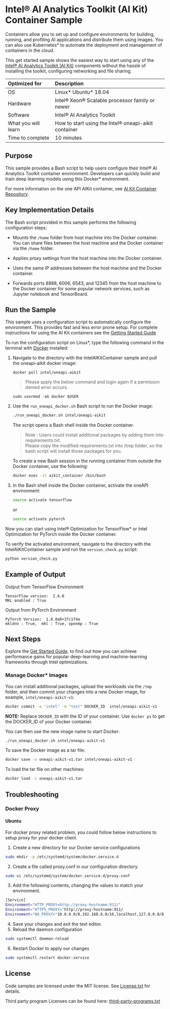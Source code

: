 ﻿# Intel&reg; AI Analytics Toolkit (AI Kit) Container Sample

Containers allow you to set up and configure environments for
building, running, and profiling AI applications and distribute
them using images. You can also use Kubernetes* to automate the
deployment and management of containers in the cloud.

This get started sample shows the easiest way to start using any of
the [Intel® AI Analytics
Toolkit (AI Kit)](https://www.intel.com/content/www/us/en/developer/tools/oneapi/ai-analytics-toolkit.html)
components without the hassle of installing the toolkit, configuring
networking and file sharing.


| Optimized for                     | Description
|:---                               |:---
| OS                                | Linux* Ubuntu* 18.04 
| Hardware                          | Intel® Xeon® Scalable processor family or newer
| Software                          | Intel® AI Analytics Toolkit
| What you will learn               | How to start using the Intel® oneapi-aikit container
| Time to complete                  | 10 minutes

## Purpose

This sample provides a Bash script to help users configure their Intel&reg; AI Analytics Toolkit 
container environment. Developers can
quickly build and train deep learning models using this Docker*
environment.

For more information on the one API AIKit container, see [AI Kit
Container Repository](https://hub.docker.com/r/intel/oneapi-aikit).


## Key Implementation Details

The Bash script provided in this sample performs the following
configuration steps:

- Mounts the `/home` folder from host machine into the Docker
  container. You can share files between the host machine and the
  Docker container via the `/home` folder.

- Applies proxy settings from the host machine into the Docker
  container.
   
- Uses the same IP addresses between the host machine and the Docker
  container.

- Forwards ports 8888, 6006, 6543, and 12345 from the host machine to
  the Docker container for some popular network services, such as
  Jupyter notebook and TensorBoard.
        

## Run the Sample

This sample uses a configuration script to automatically configure the
environment. This provides fast and less error prone setup. For
complete instructions for using the AI Kit containers see
the [Getting Started Guide](https://www.intel.com/content/www/us/en/develop/documentation/get-started-with-ai-linux/top/using-containers.html.)

To run the configuration script on Linux*, type the following command
in the terminal with [Docker](https://docs.docker.com/engine/install/)
installed:


1. Navigate to the directory with the IntelAIKitContainer sample and pull the oneapi-aikit docker image:

    ```
    docker pull intel/oneapi-aikit
    ```
    > Please apply the below command and login again if a permisson denied error occurs.
    ```
    sudo usermod -aG docker $USER
    ```
    
2. Use the `run_oneapi_docker.sh` Bash script to run the Docker image:

   ```bash
   ./run_oneapi_docker.sh intel/oneapi-aikit
   ```

   The script opens a Bash shell inside the Docker container.
   > Note : Users could install additional packages by adding them into requirements.txt.   
   > Please copy the modified requirements.txt into /tmp folder, so the bash script will install those packages for you.
    
   To create a new Bash session in the running container from outside
   the Docker container, use the following:
		
   ```bash
   docker exec -it aikit_container /bin/bash
   ```
   
3. In the Bash shell inside the Docker container, activate the oneAPI
   environment:
    
   ```bash
   source activate tensorflow
   ```
   
   or
   
   ```bash
   source activate pytorch
   ```
   
Now you can start using Intel® Optimization for TensorFlow* or Intel
Optimization for PyTorch inside the Docker container.
   
To verify the activated environment, navigate to the directory with
the IntelAIKitContainer sample and run the `version_check.py` script:
   
```bash
python version_check.py
```

## Example of Output

Output from TensorFlow Environment
```
TensorFlow version:  2.6.0
MKL enabled : True
```

Output from PyTorch Environment
```
PyTorch Version:  1.8.0a0+37c1f4a
mkldnn : True,  mkl : True, openmp : True
```



## Next Steps

Explore the [Get Started
Guide](https://www.intel.com/content/www/us/en/develop/documentation/get-started-with-ai-linux/top.html).
to find out how you can achieve performance gains for popular
deep-learning and machine-learning frameworks through Intel
optimizations.

### Manage Docker* Images

You can install additional packages, upload the workloads via the
`/tmp` folder, and then commit your changes into a new Docker image,
for example, `intel/oneapi-aikit-v1`:


```bash
docker commit -a "intel" -m "test" DOCKER_ID  intel/oneapi-aikit-v1
```

**NOTE:** Replace `DOCKER_ID` with the ID of your container. Use
`docker ps` to get the DOCKER_ID of your Docker container.

You can then use the new image name to start Docker:

```bash
./run_oneapi_docker.sh intel/oneapi-aikit-v1
```

To save the Docker image as a tar file:

```bash
docker save -o oneapi-aikit-v1.tar intel/oneapi-aikit-v1
```

To load the tar file on other machines:

```bash
docker load -i oneapi-aikit-v1.tar
```
## Troubleshooting

### Docker Proxy

#### Ubuntu
For docker proxy related problem, you could follow below instructions to setup proxy for your docker client.

1. Create a new directory for our Docker service configurations
```bash
sudo mkdir -p /etc/systemd/system/docker.service.d
```
2. Create a file called proxy.conf in our configuration directory.
```bash
sudo vi /etc/systemd/system/docker.service.d/proxy.conf
```
3. Add the following contents, changing the values to match your environment.
```bash
[Service]
Environment="HTTP_PROXY=http://proxy-hostname:911/"
Environment="HTTPS_PROXY="http://proxy-hostname:911/
Environment="NO_PROXY="10.0.0.0/8,192.168.0.0/16,localhost,127.0.0.0/8,134.134.0.0/16"
```
4. Save your changes and exit the text editor.
5. Reload the daemon configuration
```bash
sudo systemctl daemon-reload
```
6. Restart Docker to apply our changes
```bash
sudo systemctl restart docker.service
```
## License

Code samples are licensed under the MIT license. See
[License.txt](https://github.com/oneapi-src/oneAPI-samples/blob/master/License.txt)
for details.

Third party program Licenses can be found here: [third-party-programs.txt](https://github.com/oneapi-src/oneAPI-samples/blob/master/third-party-programs.txt)
